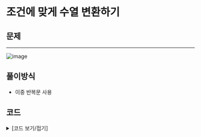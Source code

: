 # 조건에 맞게 수열 변환하기

## 문제
---
![image](https://github.com/Employment-Study/Algorithm_Study/assets/44068819/ff1dbfeb-aee4-427c-b3da-4dfa66f32096)

## 풀이방식
- 이중 반복문 사용

## 코드

<details>
<summary>
[코드 보기/접기]
</summary>

```java
class Solution {
	public int solution(int[] arr) {
		int answer = 0;
		int count = 0;
		int[] array = new int[arr.length];

		for (int i = 0; i < array.length; i++) {
			array[i] = arr[i];
		}

		while (count != arr.length) {
			count = 0;
			for (int i = 0; i < arr.length; i++) {
				if (arr[i] % 2 == 0 && arr[i] >= 50) {
					arr[i] /= 2;
				} else if (arr[i] % 2 != 0 && arr[i] < 50) {
					arr[i] = arr[i] * 2 + 1;
				}
				if (arr[i] == array[i])
					count++;
			}
			for (int i = 0; i < array.length; i++) {
				array[i] = arr[i];
			}
			answer++;
		}
		return answer - 1;
	}
}
```


</details>
